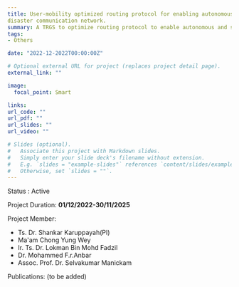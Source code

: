 ```yaml
---
title: User-mobility optimized routing protocol for enabling autonomous and self-managing
disaster communication network.
summary: A TRGS to optimize routing protocol to enable autonomous and self-managing disaster comunication network.
tags:
- Others

date: "2022-12-2022T00:00:00Z"

# Optional external URL for project (replaces project detail page).
external_link: ""

image:
  focal_point: Smart

links:
url_code: ""
url_pdf: ""
url_slides: ""
url_video: ""

# Slides (optional).
#   Associate this project with Markdown slides.
#   Simply enter your slide deck's filename without extension.
#   E.g. `slides = "example-slides"` references `content/slides/example-slides.md`.
#   Otherwise, set `slides = ""`.
---
```



Status : Active

Project Duration: **01/12/2022-30/11/2025**
   
Project Member:
- Ts. Dr. Shankar Karuppayah(PI)
- Ma'am Chong Yung Wey 
- Ir. Ts. Dr. Lokman Bin Mohd Fadzil
- Dr. Mohammed F.r.Anbar
- Assoc. Prof. Dr. Selvakumar Manickam

Publications:
(to be added)